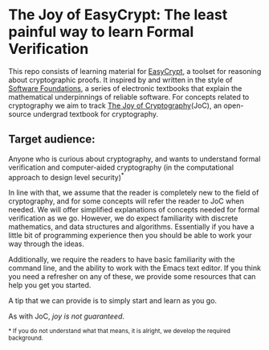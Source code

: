 # The Joy of EasyCrypt: The least painful way to learn Formal Verification

This repo consists of learning material for [EasyCrypt](https://github.com/EasyCrypt/easycrypt), a toolset for reasoning about cryptographic proofs. It inspired by and written in the style of [Software Foundations](https://softwarefoundations.cis.upenn.edu/), a series of electronic textbooks that explain the mathematical underpinnings of reliable software. For concepts related to cryptography we aim to track [The Joy of Cryptography](https://joyofcryptography.com/)(JoC), an open-source undergrad textbook for cryptography.

## Target audience:

Anyone who is curious about cryptography, and wants to understand formal verification and computer-aided cryptography (in the computational approach to design level security)<sup>*</sup>

In line with that, we assume that the reader is completely new to the field of cryptography, and for some concepts will refer the reader to JoC when needed. We will offer simplified explanations of concepts needed for formal verification as we go. However, we do expect familiarity with discrete mathematics, and data structures and algorithms. Essentially if you have a little bit of programming experience then you should be able to work your way through the ideas.

Additionally, we require the readers to have basic familiarity with the command line, and the ability to work with the Emacs text editor. If you think you need a refresher on any of these, we provide some resources that can help you get you started.

A tip that we can provide is to simply start and learn as you go.

As with JoC, *joy is not guaranteed*.

<sup>* If you do not understand what that means, it is alright, we develop the required background.</sup>